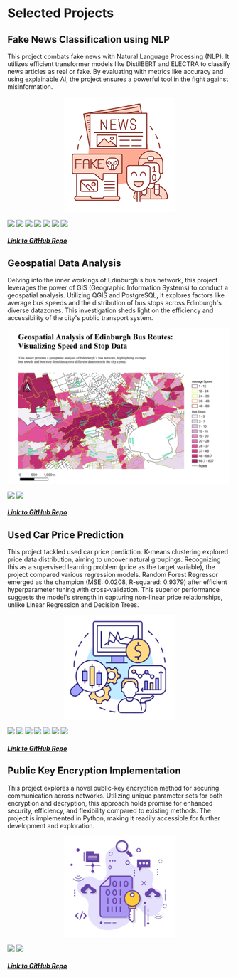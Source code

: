 # Selected Projects

## Fake News Classification using NLP

This project combats fake news with Natural Language Processing (NLP). It utilizes efficient transformer models like DistilBERT and ELECTRA to classify news articles as real or fake. By evaluating with metrics like accuracy and using explainable AI, the project ensures a powerful tool in the fight against misinformation.

<p align="center">
    <img src="/Images/Fake%20News.png" alt="Fake News" width="250"/>
</p>

[![](https://img.shields.io/badge/Python-white?style=flat&logo=python&logoColor=%233776AB&link=python)](#) [![](https://img.shields.io/badge/pandas-white?style=flat&logo=pandas&logoColor=%23150458&link=pandas)](#) [![](https://img.shields.io/badge/scikitlearn-white?style=flat&logo=scikitlearn&logoColor=%23F7931E&link=scikitlearn)](#) [![](https://img.shields.io/badge/pytorch-white?style=flat&logo=pytorch&logoColor=%23EE4C2C&link=pytorch)](#) [![](https://img.shields.io/badge/huggingface-white?style=flat&logo=huggingface&logoColor=%23FFD21E&link=huggingface)](#) [![](https://img.shields.io/badge/jupyter-white?style=flat&logo=jupyter&logoColor=%23F37626&link=jupyter)](#) [![](https://img.shields.io/badge/googlecolab-white?style=flat&logo=googlecolab&logoColor=%23F9AB00&link=googlecolab)](#)

##### [Link to GitHub Repo](https://github.com/amruthapurnavadrevu/Fake-News-Classification)

## Geospatial Data Analysis

Delving into the inner workings of Edinburgh's bus network, this project leverages the power of GIS (Geographic Information Systems) to conduct a geospatial analysis. Utilizing QGIS and PostgreSQL, it explores factors like average bus speeds and the distribution of bus stops across Edinburgh's diverse datazones. This investigation sheds light on the efficiency and accessibility of the city's public transport system.

<p align="center">
    <img src="https://github.com/amruthapurnavadrevu/amruthapurnavadrevu.github.io/blob/main/Images/Lothian%20Bus%20Visualisation.jpg" alt="Bus Network Visualization" width="500"/>
</p>

[![](https://img.shields.io/badge/qgis-white?style=flat&logo=qgis&logoColor=%23589632&link=qgis)](#) [![](https://img.shields.io/badge/postgresql-white?style=flat&logo=postgresql&logoColor=%234169E1&link=postgresql)](#) 

##### [Link to GitHub Repo](https://github.com/amruthapurnavadrevu/Geospatial-Data-Analysis)

## Used Car Price Prediction

This project tackled used car price prediction. K-means clustering explored price data distribution, aiming to uncover natural groupings. Recognizing this as a supervised learning problem (price as the target variable), the project compared various regression models. Random Forest Regressor emerged as the champion (MSE: 0.0208, R-squared: 0.9379) after efficient hyperparameter tuning with cross-validation. This superior performance suggests the model's strength in capturing non-linear price relationships, unlike Linear Regression and Decision Trees.

<p align="center">
    <img src="https://github.com/amruthapurnavadrevu/amruthapurnavadrevu.github.io/blob/main/Images/CarPricePrediction.png" alt="Used Car Price Prediction" width="250"/>
</p>

[![](https://img.shields.io/badge/Python-white?style=flat&logo=python&logoColor=%233776AB&link=python)](#) [![](https://img.shields.io/badge/pandas-white?style=flat&logo=pandas&logoColor=%23150458&link=pandas)](#) [![](https://img.shields.io/badge/scikitlearn-white?style=flat&logo=scikitlearn&logoColor=%23F7931E&link=scikitlearn)](#) [![](https://img.shields.io/badge/numpy-white?style=flat&logo=numpy&logoColor=%23013243&link=numpy)](#) [![](https://img.shields.io/badge/bash-white?style=flat&logo=gnubash&logoColor=%234EAA25&link=gnubash)](#) [![](https://img.shields.io/badge/jupyter-white?style=flat&logo=jupyter&logoColor=%23F37626&link=jupyter)](#) [![](https://img.shields.io/badge/googlecolab-white?style=flat&logo=googlecolab&logoColor=%23F9AB00&link=googlecolab)](#)

##### [Link to GitHub Repo](https://github.com/amruthapurnavadrevu/Used-Car-Price-Prediction)

## Public Key Encryption Implementation

This project explores a novel public-key encryption method for securing communication across networks. Utilizing unique parameter sets for both encryption and decryption, this approach holds promise for enhanced security, efficiency, and flexibility compared to existing methods. The project is implemented in Python, making it readily accessible for further development and exploration.

<p align="center">
    <img src="https://github.com/amruthapurnavadrevu/amruthapurnavadrevu.github.io/blob/main/Images/PublicKeyEncryption.png" alt="Public Key Encryption" width="250"/>
</p>

[![](https://img.shields.io/badge/Python-white?style=flat&logo=python&logoColor=%233776AB&link=python)](#) [![](https://img.shields.io/badge/jupyter-white?style=flat&logo=jupyter&logoColor=%23F37626&link=jupyter)](#)

##### [Link to GitHub Repo](https://github.com/amruthapurnavadrevu/Public-Key-Encryption-Implementation)



